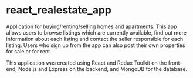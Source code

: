 # react_realestate_app

Application for buying/renting/selling homes and apartments. This app allows users to browse listings which are currently available, find out more information about each listing and contact the seller responsible for each listing. Users who sign up from the app can also post their own properties for sale or for rent.

This application was created using React and Redux Toolkit on the front-end, Node.js and Express on the backend, and MongoDB for the database.